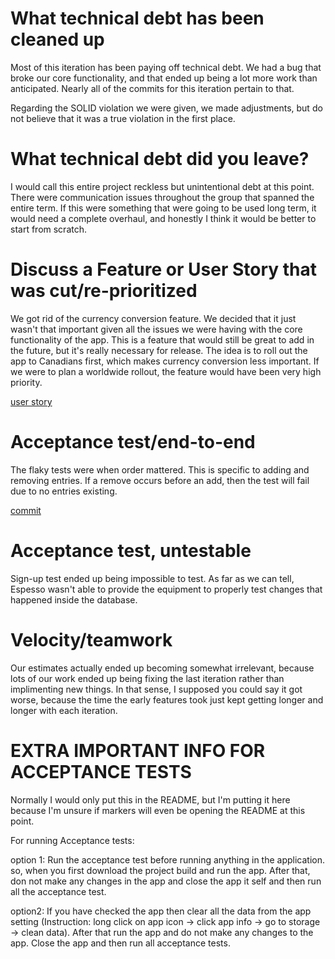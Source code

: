 What technical debt has been cleaned up
========================================

Most of this iteration has been paying off technical debt. We had a bug that broke our core functionality, and that ended up being a lot more work than anticipated. Nearly all of the commits for this iteration pertain to that.

Regarding the SOLID violation we were given, we made adjustments, but do not believe that it was a true violation in the first place.

What technical debt did you leave?
==================================

I would call this entire project reckless but unintentional debt at this point. There were communication issues throughout the group that spanned the entire term. If this were something that were going to be used long term, it would need a complete overhaul, and honestly I think it would be better to start from scratch.

Discuss a Feature or User Story that was cut/re-prioritized
============================================

We got rid of the currency conversion feature. We decided that it just wasn't that important given all the issues we were having with the core functionality of the app. This is a feature that would still be great to add in the future, but it's really necessary for release. The idea is to roll out the app to Canadians first, which makes currency conversion less important. If we were to plan a worldwide rollout, the feature would have been very high priority.

[user story](https://code.cs.umanitoba.ca/winter-2022-a01/group-13/unnamed-budgeting-app/-/issues/17)

Acceptance test/end-to-end
==========================

The flaky tests were when order mattered. This is specific to adding and removing entries. If a remove occurs before an add, then the test will fail due to no entries existing.

[commit](https://code.cs.umanitoba.ca/winter-2022-a01/group-13/unnamed-budgeting-app/-/commit/cea749ad27fefa675d2c094318580cedb63a081d)

Acceptance test, untestable
===============

Sign-up test ended up being impossible to test. As far as we can tell, Espesso wasn't able to provide the equipment to properly test changes that happened inside the database.

Velocity/teamwork
=================

Our estimates actually ended up becoming somewhat irrelevant, because lots of our work ended up being fixing the last iteration rather than implimenting new things. In that sense, I supposed you could say it got worse, because the time the early features took just kept getting longer and longer with each iteration.

EXTRA IMPORTANT INFO FOR ACCEPTANCE TESTS
=========================================
Normally I would only put this in the README, but I'm putting it here because I'm unsure if markers will even be opening the README at this point.

For running Acceptance tests:

option 1:  Run the acceptance test before running anything in the application. so, when you first download the project build and run the app. After that, don not make any changes in the app and close the app it self and then run all the acceptance test.

option2: If you have checked the app then clear all the data from the app setting (Instruction: long click on app icon -> click app info -> go to storage -> clean data). After that run the app and do not make any changes to the app. Close the app and then run all acceptance tests.
